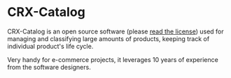 # CRX-Catalog
CRX-Catalog is an open source software (please [read the license](LICENSE)) used for managing and classifying large amounts of products, keeping track of individual product's life cycle.

Very handy for e-commerce projects, it leverages 10 years of experience from the software designers.
